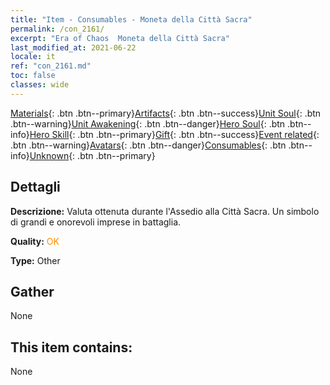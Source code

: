 ```yaml
---
title: "Item - Consumables - Moneta della Città Sacra"
permalink: /con_2161/
excerpt: "Era of Chaos  Moneta della Città Sacra"
last_modified_at: 2021-06-22
locale: it
ref: "con_2161.md"
toc: false
classes: wide
---
```

 [Materials](/ItemsIT/){: .btn .btn--primary}[Artifacts](/ItemsIT/Artifacts/){: .btn .btn--success}[Unit Soul](/ItemsIT/UnitSoul/){: .btn .btn--warning}[Unit Awakening](/ItemsIT/UnitAwakening/){: .btn .btn--danger}[Hero Soul](/ItemsIT/HeroSoul/){: .btn .btn--info}[Hero Skill](/ItemsIT/HeroSkill/){: .btn .btn--primary}[Gift](/ItemsIT/Gift/){: .btn .btn--success}[Event related](/ItemsIT/Events/){: .btn .btn--warning}[Avatars](/ItemsIT/Avatars/){: .btn .btn--danger}[Consumables](/ItemsIT/Consumables/){: .btn .btn--info}[Unknown](/ItemsIT/Unknown/){: .btn .btn--primary}

## Dettagli
 **Descrizione:** Valuta ottenuta durante l'Assedio alla Città Sacra. Un simbolo di grandi e onorevoli imprese in battaglia.

 **Quality:** <span style="color: #FF8C00">OK</span>

 **Type:** Other

## Gather

  None

## This item contains:

  None

